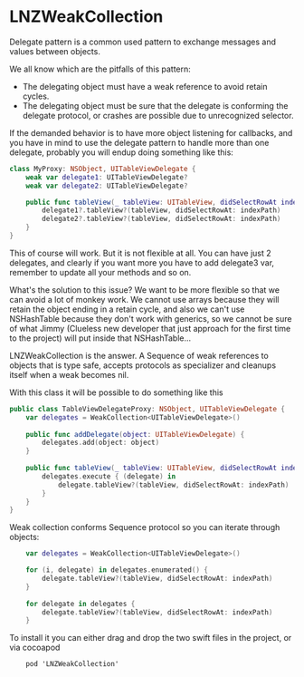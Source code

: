 # LNZWeakCollection
Delegate pattern is a common used pattern to exchange messages and values between objects. 

We all know which are the pitfalls of this pattern: 
* The delegating object must have a weak reference to avoid retain cycles.
* The delegating object must be sure that the delegate is conforming the delegate protocol, or crashes are possible due to unrecognized selector.

If the demanded behavior is to have more object listening for callbacks, and you have in mind to use the delegate pattern to handle more than one delegate, probably you will endup doing something like this: 

```Swift
class MyProxy: NSObject, UITableViewDelegate {
    weak var delegate1: UITableViewDelegate?
    weak var delegate2: UITableViewDelegate?

    public func tableView(_ tableView: UITableView, didSelectRowAt indexPath: IndexPath) {
        delegate1?.tableView?(tableView, didSelectRowAt: indexPath)
        delegate2?.tableView?(tableView, didSelectRowAt: indexPath)
    }
}
```

This of course will work. But it is not flexible at all. You can have just 2 delegates, and clearly if you want more you have to add delegate3 var, remember to update all your methods and so on.

What's the solution to this issue? We want to be more flexible so that we can avoid a lot of monkey work. We cannot use arrays because they will retain the object ending in a retain cycle, and also we can't use NSHashTable because they don't work with generics, so we cannot be sure of what Jimmy (Clueless new developer that just approach for the first time to the project) will put inside that NSHashTable...

LNZWeakCollection is the answer. A Sequence of weak references to objects that is type safe, accepts protocols as specializer and cleanups itself when a weak becomes nil.

With this class it will be possible to do something like this

```Swift
public class TableViewDelegateProxy: NSObject, UITableViewDelegate {
    var delegates = WeakCollection<UITableViewDelegate>()
	
    public func addDelegate(object: UITableViewDelegate) {
        delegates.add(object: object)
    }
	
    public func tableView(_ tableView: UITableView, didSelectRowAt indexPath: IndexPath) {
        delegates.execute { (delegate) in
            delegate.tableView?(tableView, didSelectRowAt: indexPath)
        }
    }
}
```

Weak collection conforms Sequence protocol so you can iterate through objects:

```Swift
    var delegates = WeakCollection<UITableViewDelegate>()

    for (i, delegate) in delegates.enumerated() {
        delegate.tableView?(tableView, didSelectRowAt: indexPath)
    }
    
    for delegate in delegates {
        delegate.tableView?(tableView, didSelectRowAt: indexPath)
    }
```

To install it you can either drag and drop the two swift files in the project, or via cocoapod

```
    pod 'LNZWeakCollection'
```

